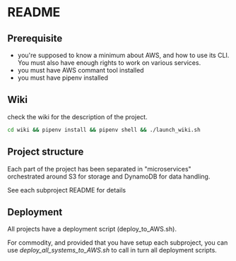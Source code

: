 README
======


Prerequisite
-----------
- you're supposed to know a minimum about AWS, and how to use its CLI. You must also have enough rights to work on various services.
- you must have AWS commant tool installed
- you must have pipenv installed


Wiki
----

check the wiki for the description of the project.

```bash
cd wiki && pipenv install && pipenv shell && ./launch_wiki.sh 
```

Project structure
--------------
Each part of the project has been separated in "microservices" orchestrated around S3 for storage and DynamoDB for data handling.

See each subproject README for details


Deployment
----------
All projects have a deployment script (deploy_to_AWS.sh).

For commodity, and provided that you have setup each subproject, you can use *deploy_all_systems_to_AWS.sh* to call in turn all deployment scripts.

